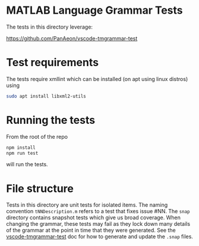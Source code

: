 # MATLAB Language Grammar Tests

The tests in this directory leverage:

https://github.com/PanAeon/vscode-tmgrammar-test

# Test requirements

The tests require xmllint which can be installed (on apt using linux distros) using
```bash
sudo apt install libxml2-utils
```

# Running the tests

From the root of the repo

```bash
npm install
npm run test
```

will run the tests.

# File structure

Tests in this directory are unit tests for isolated items. The naming convention `tNNDescription.m` refers to a test that fixes issue #NN. The `snap` directory contains snapshot tests which give us broad coverage. When changing the grammar, these tests may fail as they lock down many details of the grammar at the point in time that they were generated. See the [vscode-tmgrammar-test](https://github.com/PanAeon/vscode-tmgrammar-test#snapshot-tests) doc for how to generate and update the `.snap` files.
